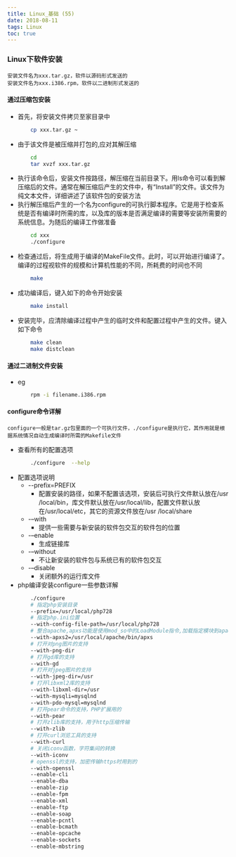 ```yaml
---
title: Linux_基础 (55)
date: 2018-08-11
tags: Linux
toc: true
---
```


### Linux下软件安装
    安装文件名为xxx.tar.gz，软件以源码形式发送的
    安装文件名为xxx.i386.rpm，软件以二进制形式发送的

<!-- more -->

#### 通过压缩包安装
- 首先，将安装文件拷贝至家目录中
    ```bash
        cp xxx.tar.gz ~
    ```
- 由于该文件是被压缩并打包的,应对其解压缩
    ```bash
        cd
        tar xvzf xxx.tar.gz 
    ```
- 执行该命令后，安装文件按路径，解压缩在当前目录下。用ls命令可以看到解压缩后的文件。通常在解压缩后产生的文件中，有“Install”的文件。该文件为纯文本文件，详细讲述了该软件包的安装方法
- 执行解压缩后产生的一个名为configure的可执行脚本程序。它是用于检查系统是否有编译时所需的库，以及库的版本是否满足编译的需要等安装所需要的系统信息。为随后的编译工作做准备
    ```bash
        cd xxx
        ./configure 
    ```
- 检查通过后，将生成用于编译的MakeFile文件。此时，可以开始进行编译了。编译的过程视软件的规模和计算机性能的不同，所耗费的时间也不同
    ```bash
        make
    ```
- 成功编译后，键入如下的命令开始安装
    ```bash
        make install
    ```
- 安装完毕，应清除编译过程中产生的临时文件和配置过程中产生的文件。键入如下命令
    ```bash
        make clean
        make distclean 
    ```


#### 通过二进制文件安装
- eg
    ```bash
        rpm -i filename.i386.rpm 
    ```

#### configure命令详解
    configure一般是tar.gz包里面的一个可执行文件，./configure是执行它，其作用就是根据系统情况自动生成编译时所需的Makefile文件
- 查看所有的配置选项
    ```bash
        ./configure  --help
    ```
- 配置选项说明
    * --prefix=PREFIX
        * 配置安装的路径，如果不配置该选项，安装后可执行文件默认放在/usr /local/bin，库文件默认放在/usr/local/lib，配置文件默认放在/usr/local/etc，其它的资源文件放在/usr /local/share
    * -–with
        * 提供一些需要与新安装的软件包交互的软件包的位置
    * -–enable
        * 生成链接库
    * -–without
        * 不让新安装的软件包与系统已有的软件包交互
    * -–disable
        * 关闭额外的运行库文件
- php编译安装configure一些参数详解
    ```bash
        ./configure
        # 指定php安装目录
        --prefix=/usr/local/php728
        # 指定php.ini位置
        --with-config-file-path=/usr/local/php728
        # 整合apache,apxs功能是使用mod_so中的LoadModule指令,加载指定模块到apache,要求apache要打开SO模块
        --with-apxs2=/usr/local/apache/bin/apxs
        # 打开对png图片的支持
        --with-png-dir
        # 打开gd库的支持 
        --with-gd 
        # 打开对jpeg图片的支持
        --with-jpeg-dir=/usr 
        # 打开libxml2库的支持
        --with-libxml-dir=/usr 
        --with-mysqli=mysqlnd 
        --with-pdo-mysql=mysqlnd
        # 打开pear命令的支持，PHP扩展用的
        --with-pear
        # 打开zlib库的支持，用于http压缩传输
        --with-zlib
        # 打开curl浏览工具的支持 
        --with-curl
        # 关闭iconv函数，字符集间的转换 
        --with-iconv
        # openssl的支持，加密传输https时用到的
        --with-openssl 
        --enable-cli 
        --enable-dba 
        --enable-zip
        --enable-fpm 
        --enable-xml 
        --enable-ftp 
        --enable-soap 
        --enable-pcntl 
        --enable-bcmath 
        --enable-opcache 
        --enable-sockets 
        --enable-mbstring
    ```



